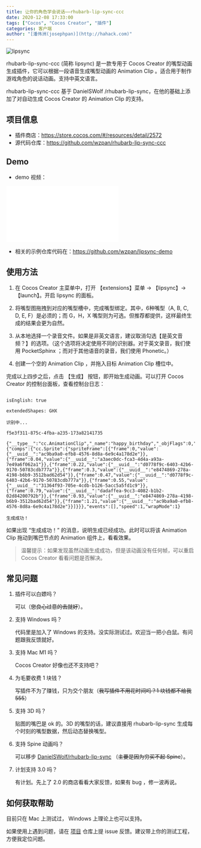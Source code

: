 ```yaml
---
title: 让你的角色学会说话——rhubarb-lip-sync-ccc
date: 2020-12-08 17:33:00
tags: ["Cocos", "Cocos Creator", "插件"]
categories: 客户端
author: "[潘伟洲(josephpan)](http://hahack.com)"
---
```


![lipsync](https://forum.cocos.org/uploads/default/optimized/3X/0/a/0a7f636acdc06f1c07b6bd2f55ce83dee06a3b9f_2_1380x698.jpeg) 

rhubarb-lip-sync-ccc (简称 lipsync) 是一款专用于 Cocos Creator 的嘴型动画生成插件，它可以根据一段语音生成嘴型动画的 Animation Clip 。适合用于制作游戏角色的说话动画。支持中英文语言。

rhubarb-lip-sync-ccc 基于 DanielSWolf /rhubarb-lip-sync，在他的基础上添加了对自动生成 Cocos Creator 的 Animation Clip 的支持。

<!-- more -->

## 项目信息

* 插件商店：<https://store.cocos.com/#/resources/detail/2572>
* 源代码仓库：<https://github.com/wzpan/rhubarb-lip-sync-ccc>

## Demo

* demo 视频：

<iframe src="//player.bilibili.com/player.html?aid=458012711&bvid=BV1V5411G7cm&cid=263901047&page=1" scrolling="no" border="0" frameborder="no" framespacing="0" allowfullscreen="true"> </iframe>

* 相关的示例仓库代码在：<https://github.com/wzpan/lipsync-demo>

## 使用方法

1. 在 Cocos Creator 主菜单中，打开 【extensions】菜单 -> 【lipsync】-> 【launch】。开启 lipsync 的面板。

2. 将嘴型图拖拽到对应的嘴型槽中，完成嘴型绑定。其中，6种嘴型（A, B, C, D, E, F）是必须的；而 G，H，X 嘴型则为可选。但推荐都提供，这样最终生成的结果会更为自然。

3. 从本地选择一个录音文件。如果是非英文语言，建议取消勾选【是英文音频？】的选项。（这个选项将决定使用不同的识别器。对于英文录音，我们使用 PocketSphinx ；而对于其他语音的录音，我们使用 Phonetic。）

4. 创建一个空的 Animation Clip ，并拖入目标 Animation Clip 槽位中。

完成以上四步之后，点击 【生成】 按钮，即开始生成动画。可以打开 Cocos Creator 的控制台面板，查看控制台日志：

```

isEnglish: true

extendedShapes: GHX

识别中...

f5e3f311-875c-4fba-a235-173a82141735

{"__type__":"cc.AnimationClip","_name":"happy_birthday","_objFlags":0,"_duration":1.32,"sample":100,"curveData":{"comps":{"cc.Sprite":{"spriteFrame":[{"frame":0,"value":{"__uuid__":"ac9ba9a0-efb8-4576-8d8a-6e9c4a178d2e"}},{"frame":0.04,"value":{"__uuid__":"a3aec0dc-fca3-4d4a-a93a-7e49a6f062a1"}},{"frame":0.22,"value":{"__uuid__":"d0778f9c-6403-42b6-9170-50783cdb777a"}},{"frame":0.3,"value":{"__uuid__":"e8474869-278a-4198-b6b9-3512bad62d54"}},{"frame":0.47,"value":{"__uuid__":"d0778f9c-6403-42b6-9170-50783cdb777a"}},{"frame":0.55,"value":{"__uuid__":"31364f93-705e-4cdb-b126-5acc5a5fd1c9"}},{"frame":0.79,"value":{"__uuid__":"dadaffea-9cc3-4082-b1b2-02d84200792b"}},{"frame":0.93,"value":{"__uuid__":"e8474869-278a-4198-b6b9-3512bad62d54"}},{"frame":1.21,"value":{"__uuid__":"ac9ba9a0-efb8-4576-8d8a-6e9c4a178d2e"}}]}}},"events":[],"speed":1,"wrapMode":1}

生成成功！

```

如果出现 “生成成功！” 的消息，说明生成已经成功。此时可以将该 Animation Clip 拖动到嘴巴节点的 Animation 组件上，看看效果。

> 温馨提示：如果发现虽然动画生成成功，但是该动画没有任何帧，可以重启 Cocos Creator 看看问题是否解决。

## 常见问题

1. 插件可以白嫖吗？

    可以（<del>您良心过意的去就好</del>）。

2. 支持 Windows 吗？

    代码里是加入了 Windows 的支持。没实际测试过。欢迎当一把小白鼠。有问题跟我反馈就好。

3. 支持 Mac M1 吗？

    Cocos Creator 好像也还不支持吧？

4. 为毛要收费 1 块钱？

    写插件不为了赚钱，只为交个朋友（<del>我写插件不用花时间吗？1 块钱都不给我 555</del>）

5. 支持 3D 吗？

    贴图的嘴巴是 ok 的。3D 的嘴型的话，建议直接用 rhubarb-lip-sync 生成每个时刻的嘴型数据，然后动态替换嘴型。

6. 支持 Spine 动画吗？

    可以移步 [DanielSWolf/rhubarb-lip-sync](https://github.com/DanielSWolf/rhubarb-lip-sync#spine) （<del>主要是因为穷买不起 Spine</del>）。

7. 计划支持 3.0 吗？

    有计划。先上了 2.0 的商店看看大家反馈，如果有 bug ，修一波再说。

## 如何获取帮助

目前只在 Mac 上测试过， Windows 上理论上也可以支持。

如果使用上遇到问题，请在 [项目](https://github.com/wzpan/rhubarb-lip-sync-ccc) 仓库上提 issue 反馈。建议带上你的测试工程，方便我定位问题。
